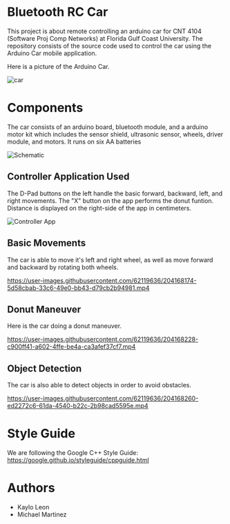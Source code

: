 # Bluetooth RC Car

This project is about remote controlling an arduino car for CNT 4104 (Software Proj Comp Networks) at Florida Gulf Coast University.
The repository consists of the source code used to control the car using the Arduino Car mobile application.

Here is a picture of the Arduino Car. 

![car](https://user-images.githubusercontent.com/62119636/198149432-5438aca7-51e3-4dd8-a316-e84a6e55cacc.jpg)

# Components

The car consists of an arduino board, bluetooth module, and a arduino motor kit which includes the sensor shield, ultrasonic sensor, wheels, driver module, and motors. It runs on six AA batteries

![Schematic](https://user-images.githubusercontent.com/62119636/206289630-d8553d0d-cad6-47a0-9ba1-59624b0d347a.png)

## Controller Application Used
The D-Pad buttons on the left handle the basic forward, backward, left, and right movements. The "X" button on the app performs the
donut funtion.
Distance is displayed on the right-side of the app in centimeters.

![Controller App](https://user-images.githubusercontent.com/69911814/206289906-dff651ac-b455-4e85-935d-80fd0c16452f.jpg)


## Basic Movements
The car is able to move it's left and right wheel, as well as move forward and backward by rotating both wheels.

https://user-images.githubusercontent.com/62119636/204168174-5d58cbab-33c6-49e0-bb43-d79cb2b94981.mp4

## Donut Maneuver
Here is the car doing a donut maneuver.

https://user-images.githubusercontent.com/62119636/204168228-c900ff41-a602-4ffe-be4a-ca3afef37cf7.mp4

## Object Detection

The car is also able to detect objects in order to avoid obstacles.

https://user-images.githubusercontent.com/62119636/204168260-ed2272c6-61da-4540-b22c-2b98cad5595e.mp4


# Style Guide 

We are following the Google C++ Style Guide: 
https://google.github.io/styleguide/cppguide.html

# Authors
* Kaylo Leon
* Michael Martinez
